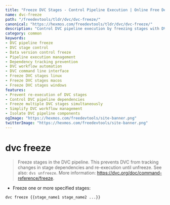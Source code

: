 ```yaml
---
title: "Freeze DVC Stages - Control Pipeline Execution | Online Free DevTools by Hexmos"
name: dvc-freeze
path: "/freedevtools/tldr/dvc/dvc-freeze/"
canonical: "https://hexmos.com/freedevtools/tldr/dvc/dvc-freeze/"
description: "Control DVC pipeline execution by freezing stages with DVC Freeze. Prevent unwanted re-execution and manage dependencies effectively. Free online tool, no registration required."
category: common
keywords:
- DVC pipeline freeze
- DVC stage control
- Data version control freeze
- Pipeline execution management
- Dependency tracking prevention
- DVC workflow automation
- DVC command line interface
- Freeze DVC stages linux
- Freeze DVC stages macos
- Freeze DVC stages windows
features:
- Prevent re-execution of DVC stages
- Control DVC pipeline dependencies
- Freeze multiple DVC stages simultaneously
- Simplify DVC workflow management
- Isolate DVC pipeline components
ogImage: "https://hexmos.com/freedevtools/site-banner.png"
twitterImage: "https://hexmos.com/freedevtools/site-banner.png"
---
```


# dvc freeze

> Freeze stages in the DVC pipeline.
> This prevents DVC from tracking changes in stage dependencies and re-execution until unfreeze.
> See also: `dvs unfreeze`.
> More information: <https://dvc.org/doc/command-reference/freeze>.

- Freeze one or more specified stages:

`dvc freeze {{stage_name1 stage_name2 ...}}`
